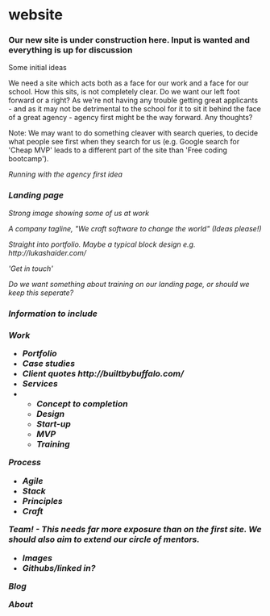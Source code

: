 # website
<h3>Our new site is under construction here. Input is wanted and everything is up for discussion</h3>

<p>Some initial ideas</p>

<p>We need a site which acts both as a face for our work and a face for our school. How this sits, is not completely clear. Do we want our left foot forward or a right? As we're not having any trouble getting great applicants - and as it may not be detrimental to the school for it to sit it behind the face of a great agency - agency first might be the way forward. Any thoughts?</p>


<p>Note: We may want to do something cleaver with search queries, to decide what people see first when they search for us (e.g. Google search for 'Cheap MVP' leads to a different part of the site than 'Free coding bootcamp'). </p>

<p><i>Running with the agency first idea<i></p>

<h3>Landing page</h3>
<p>Strong image showing some of us at work</p>
<p>A company tagline, "We craft software to change the world" (Ideas please!)</p>
<p>Straight into portfolio. Maybe a typical block design e.g. http://lukashaider.com/</p>
<p>'Get in touch'</p>
<p><i>Do we want something about training on our landing page, or should we keep this seperate?</i></p>


<h3>Information to include<h3>
<p>Work</p>
<ul>
	<li>Portfolio</li>
	<li>Case studies</li>
	<li>Client quotes <i>http://builtbybuffalo.com/</li></li>
	<li>Services<li>
	<ul>
		<li>Concept to completion</li>
		<li>Design</li>
		<li>Start-up</li>
		<li>MVP</li>
		<li>Training</li>
	</ul>
</ul>
<p>Process</p>
<ul>
	<li>Agile</li>
	<li>Stack</li>
	<li>Principles</li>
	<li>Craft</li>
</ul>
<p>Team! - This needs far more exposure than on the first site. We should also aim to extend our circle of mentors.</p>
<ul>
	<li>Images</li>
	<li><i>Githubs/linked in?</i></li>
</ul>
<p>Blog</p>
<p>About</p>